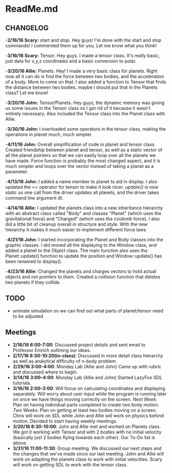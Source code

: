 ReadMe.md
=========

CHANGELOG
---------
-**2/16/16 Scary:** start and stop.  Hey guys!  I'm done with the start and stop commands! I commented them up for you.  Let me know what you think!

-**3/16/16 Scary:** Tensor. Hey guys.  I made a tensor class.  It's really basic, just data for x,y,z coordinates and a basic conversion to polar.

-**3/20/16 Allie:** Planets. Hey! I made a very basic class for planets. Right now all it can do is find the force between two bodies, and the acceleration of a body. More to come on that. I also added a function to Tensor that finds the distance between two bodies. maybe I should put that in the Planets class? Let me know!

-**3/20/16 John:** Tensor/Planets. Hey guys, the dynamic memory was giving us some issues in the Tensor class so I got rid of it because it wasn't entirely necessary. Also included the Tensor class into the Planet class with Allie.

-**3/30/16 John:** I overloaded some operators in the tensor class, making the operations in planet much, much simpler.

-**4/11/16 John:** Overall simplification of code in planet and tensor class. Created friendship between planet and tensor, as well as a static vector of all the planet pointers so that we can easily loop over all the planets we have made. Force function is probably the most changed aspect, and it is much simpler and loops over the vector instead of taking a planet as a parameter.

-**4/13/16 John:** I added a name member to planet to aid in display. I also updated the << operator for tensor to make it look nicer. *update()* is now static so one call from the driver updates all planets, and the driver takes command line argument dt.

-**4/14/16 Allie:** I updated the planets class into a new inheritance hierarchy with an abstract class called "Body" and classes "Planet" (which uses the gravitational force) and "Charged" (which uses the coulomb force). I also did a little bit of cleanup overall in structure and style. With the new hierarchy it makes it much easier to implement different force laws

-**4/21/16 John:** I started incorporating the Planet and Body classes into the graphic classes. I did moved all the displaying to the Window class, and added a planet to the Object class. The main function also uses the Planet::update() function to update the position and Window::update() has been renamed to display().

-**4/23/16 Allie:** Changed the planets and charges vectors to hold actual objects and not pointers to them. Created a collision function that deletes two planets if they collide. 

TODO
----
- animate simulation so we can find out what parts of planet/tensor need to be adjusted

Meetings
--------
- **2/16/16 6:00-7:00**: Discussed project details and sent email to Professor Emrich outlining our ideas.
- **2/17/16 9:30-10:20(in-class)**: Discussed in more detail class hierarchy as well as analytical difficulty of n-body problem.
- **2/29/16 3:00-4:00**: Monday Lab (Allie and John) Came up with rubric and discussed where to begin.
- **3/14/16 3:00-4:00**: Monday Lab (Allie and John) Started LazyFoo SDL tutorials.
- **3/16/16 2:00-3:00**: Will focus on calculating coordinates and displaying separately. Will worry about user input while the program is running later on once we have things moving correctly on the screen. *Next Week:* Plan on having individual parts completed to create two body motion. *Two Weeks:* Plan on getting at least two bodies moving on a screen. Chris will work on SDL while John and Allie will work on physics behind motion. Decided to start having weekly meetings.
- **3/20/16 8:30-10:00**: John and Allie met and worked on Planets class. We got it working with Tensor and with 2 bodies with no initial velocity (basically just 2 bodies flying towards each other). Our To-Do list is above.
- **3/31/16 11:00-11:30**: Group meeting. We discussed our next steps and the changes that we've made since our last meeting. John and Allie will work on adapting the planets class to work with initial velocities. Scary will work on getting SDL to work with the tensor class.